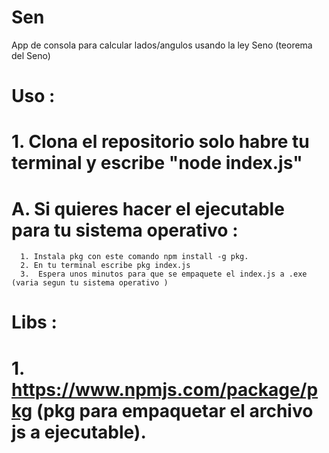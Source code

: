 # Sen
App de consola para calcular lados/angulos usando la ley Seno (teorema del Seno)

# Uso :
 # 1. Clona el repositorio solo habre tu terminal y escribe "node index.js" 
 # A. Si quieres hacer el ejecutable para tu sistema operativo :
      1. Instala pkg con este comando npm install -g pkg.
      2. En tu terminal escribe pkg index.js 
      3.  Espera unos minutos para que se empaquete el index.js a .exe (varia segun tu sistema operativo ) 
      
 # Libs : 
  # 1. https://www.npmjs.com/package/pkg (pkg para empaquetar el archivo js a ejecutable).
